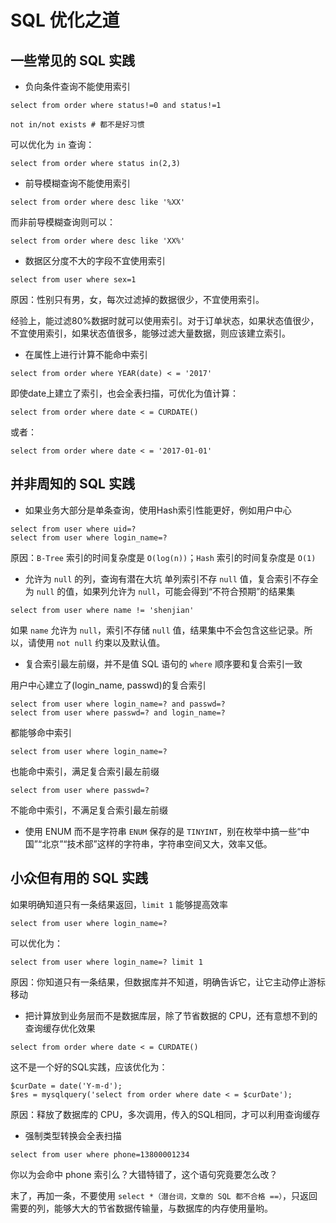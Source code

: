 # SQL 优化之道
## 一些常见的 SQL 实践
- 负向条件查询不能使用索引
```
select from order where status!=0 and status!=1
```
```
not in/not exists # 都不是好习惯
```

可以优化为 `in` 查询：
```
select from order where status in(2,3)
```

- 前导模糊查询不能使用索引
```
select from order where desc like '%XX'
```
而非前导模糊查询则可以：
```
select from order where desc like 'XX%'
```

- 数据区分度不大的字段不宜使用索引
```
select from user where sex=1
```
原因：性别只有男，女，每次过滤掉的数据很少，不宜使用索引。

经验上，能过滤80%数据时就可以使用索引。对于订单状态，如果状态值很少，不宜使用索引，如果状态值很多，能够过滤大量数据，则应该建立索引。

- 在属性上进行计算不能命中索引
```
select from order where YEAR(date) < = '2017'
```
即使date上建立了索引，也会全表扫描，可优化为值计算：
```
select from order where date < = CURDATE()
```
或者：
```
select from order where date < = '2017-01-01'
```

## 并非周知的 SQL 实践
- 如果业务大部分是单条查询，使用Hash索引性能更好，例如用户中心
```
select from user where uid=?
select from user where login_name=?
```
原因：`B-Tree` 索引的时间复杂度是 `O(log(n))`；`Hash` 索引的时间复杂度是 `O(1)`

- 允许为 `null` 的列，查询有潜在大坑
单列索引不存 `null` 值，复合索引不存全为 `null` 的值，如果列允许为 `null`，可能会得到“不符合预期”的结果集
```
select from user where name != 'shenjian'
```
如果 `name` 允许为 `null`，索引不存储 `null` 值，结果集中不会包含这些记录。所以，请使用 `not null` 约束以及默认值。

- 复合索引最左前缀，并不是值 SQL 语句的 `where` 顺序要和复合索引一致

用户中心建立了(login_name, passwd)的复合索引
```
select from user where login_name=? and passwd=?
select from user where passwd=? and login_name=?
```
都能够命中索引
```
select from user where login_name=?
```
也能命中索引，满足复合索引最左前缀
```
select from user where passwd=?
```
不能命中索引，不满足复合索引最左前缀
- 使用 ENUM 而不是字符串
`ENUM` 保存的是 `TINYINT`，别在枚举中搞一些“中国”“北京”“技术部”这样的字符串，字符串空间又大，效率又低。

## 小众但有用的 SQL 实践
如果明确知道只有一条结果返回，`limit 1` 能够提高效率
```
select from user where login_name=?
```
可以优化为：
```
select from user where login_name=? limit 1
```
原因：你知道只有一条结果，但数据库并不知道，明确告诉它，让它主动停止游标移动

- 把计算放到业务层而不是数据库层，除了节省数据的 CPU，还有意想不到的查询缓存优化效果
```
select from order where date < = CURDATE()
```
这不是一个好的SQL实践，应该优化为：
```
$curDate = date('Y-m-d');
$res = mysqlquery('select from order where date < = $curDate');
```
原因：释放了数据库的 CPU，多次调用，传入的SQL相同，才可以利用查询缓存

- 强制类型转换会全表扫描

```
select from user where phone=13800001234
```
你以为会命中 phone 索引么？大错特错了，这个语句究竟要怎么改？

末了，再加一条，不要使用 `select *（潜台词，文章的 SQL 都不合格 ==）`，只返回需要的列，能够大大的节省数据传输量，与数据库的内存使用量哟。